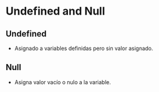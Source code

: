 # Undefined and Null

## Undefined

- Asignado a variables definidas pero sin valor asignado.

## Null

- Asigna valor vacío o nulo a la variable.
